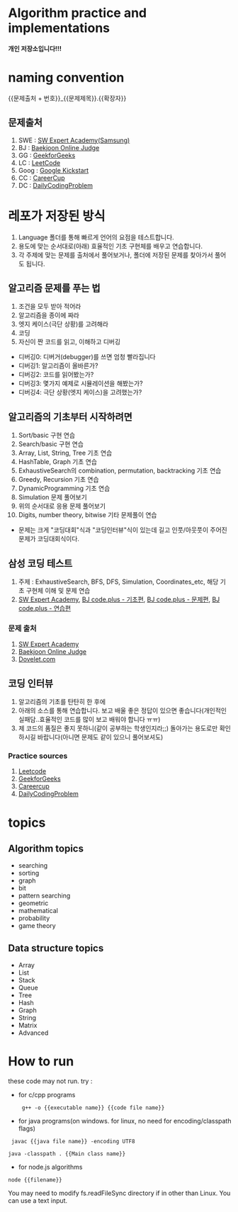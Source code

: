 # Algorithm practice and implementations
**개인 저장소입니다!!!**

# naming convention

{{문제출처 + 번호}}_{{문제제목}}.{{확장자}}

## 문제출처
1. SWE : [SW Expert Academy(Samsung)](https://swexpertacademy.com)
2. BJ : [Baekjoon Online Judge](https://www.acmicpc.net/)
3. GG : [GeekforGeeks](https://www.geeksforgeeks.org)
4. LC : [LeetCode](https://leetcode.com/)
5. Goog : [Google Kickstart](https://codingcompetitions.withgoogle.com/kickstart)
6. CC : [CareerCup](https://www.careercup.com/)
7. DC : [DailyCodingProblem](https://www.dailycodingproblem.com/)

# 레포가 저장된 방식

1. Language 폴더를 통해 빠르게 언어의 요점을 테스트합니다.
2. 용도에 맞는 순서대로(아래) 효율적인 기초 구현체를 배우고 연습합니다.
3. 각 주제에 맞는 문제를 출처에서 풀어보거나, 폴더에 저장된 문제를 찾아가서 풀어도 됩니다.

## 알고리즘 문제를 푸는 법

1. 조건을 모두 받아 적어라
2. 알고리즘을 종이에 짜라
3. 엣지 케이스(극단 상황)를 고려해라
4. 코딩
5. 자신이 짠 코드를 읽고, 이해하고 디버깅
* 디버깅0: 디버거(debugger)를 쓰면 엄청 빨라집니다
* 디버깅1: 알고리즘이 올바른가?
* 디버깅2: 코드를 읽어봤는가?
* 디버깅3: 몇가지 예제로 시뮬레이션을 해봤는가?
* 디버깅4: 극단 상황(엣지 케이스)을 고려했는가?

## 알고리즘의 기초부터 시작하려면

1. Sort/basic 구현 연습
2. Search/basic 구현 연습
3. Array, List, String, Tree 기초 연습
4. HashTable, Graph 기초 연습
5. ExhaustiveSearch의 combination, permutation, backtracking 기초 연습
6. Greedy, Recursion 기초 연습
7. DynamicProgramming 기초 연습
8. Simulation 문제 풀어보기
9. 위의 순서대로 응용 문제 풀어보기
10. Digits, number theory, bitwise 기타 문제풀이 연습
* 문제는 크게 "코딩대회"식과 "코딩인터뷰"식이 있는데 길고 인풋/아웃풋이 주어진 문제가 코딩대회식이다.

## 삼성 코딩 테스트

1. 주제 : ExhaustiveSearch, BFS, DFS, Simulation, Coordinates_etc, 해당 기초 구현체 이해 및 문제 연습
2. [SW Expert Academy](https://swexpertacademy.com), [BJ code.plus - 기초편](https://code.plus/course/32), [BJ code.plus - 문제편](https://code.plus/course/34), [BJ code.plus - 연습편](https://code.plus/course/33)

### 문제 출처

1. [SW Expert Academy](https://swexpertacademy.com)
2. [Baekjoon Online Judge](https://www.acmicpc.net/)
3. [Dovelet.com](http://59.23.150.58/)


## 코딩 인터뷰

1. 알고리즘의 기초를 탄탄히 한 후에
2. 아래의 소스를 통해 연습합니다. 보고 배울 좋은 정답이 있으면 좋습니다(개인적인 실패담..효율적인 코드를 많이 보고 배워야 합니다 ㅠㅠ)
3. 제 코드의 품질은 좋지 못하니(같이 공부하는 학생인지라;;) 돌아가는 용도로만 확인하시길 바랍니다(아니면 문제도 같이 있으니 풀어보셔도)

### Practice sources

1. [Leetcode](https://leetcode.com/)
2. [GeekforGeeks](https://www.geeksforgeeks.org)
3. [Careercup](https://www.careercup.com/)
4. [DailyCodingProblem](https://www.dailycodingproblem.com/)

# topics

## Algorithm topics
* searching
* sorting
* graph
* bit
* pattern searching
* geometric
* mathematical
* probability
* game theory

## Data structure topics
* Array
* List
* Stack
* Queue
* Tree
* Hash
* Graph
* String
* Matrix
* Advanced

# How to run

these code may not run. try :

* for c/cpp programs

  ` g++ -o {{executable name}} {{code file name}}`
  
* for java programs(on windows. for linux, no need for encoding/classpath flags)

` javac {{java file name}} -encoding UTF8`

`java -classpath . {{Main class name}}`

* for node.js algorithms

`node {{filename}}`

You may need to modify fs.readFileSync directory if in other than Linux. You can use a text input.
